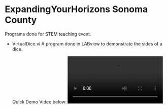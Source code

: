 # ExpandingYourHorizons Sonoma County
Programs done for STEM teaching event.

* VirtualDice.vi
  A program done in LABview to demonstrate the sides of a dice.
  
  Quick Demo Video below:
  ![Demo Video](demo/virtualdiceDEMO.mov)
